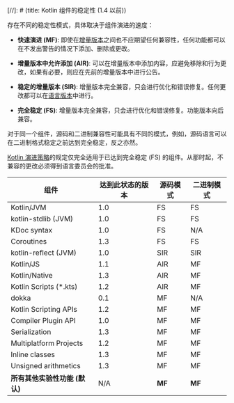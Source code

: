 [//]: # (title: Kotlin 组件的稳定性 (1.4 以前))

<no-index/>

存在不同的稳定性模式，具体取决于组件演进的速度：

<a name="moving-fast"/>

*   **快速演进 (MF)**: 即使在[增量版本](kotlin-evolution-principles.md#language-and-tooling-releases)之间也不应期望任何兼容性，任何功能都可以在不发出警告的情况下添加、删除或更改。

*   **增量版本中允许添加 (AIR)**: 可以在增量版本中添加内容，应避免移除和行为更改，如果有必要，则应在先前的增量版本中进行公告。

*   **稳定的增量版本 (SIR)**: 增量版本完全兼容，只会进行优化和错误修复。任何更改都可以在[语言版本](kotlin-evolution-principles.md#language-and-tooling-releases)中进行。

<a name="fully-stable"/>

*   **完全稳定 (FS)**: 增量版本完全兼容，只会进行优化和错误修复。功能版本向后兼容。

对于同一个组件，源码和二进制兼容性可能具有不同的模式，例如，源码语言可以在二进制格式稳定之前达到完全稳定，反之亦然。

[Kotlin 演进策略](kotlin-evolution-principles.md)的规定仅完全适用于已达到完全稳定 (FS) 的组件。从那时起，不兼容的更改必须得到语言委员会的批准。

|**组件**|**达到此状态的版本**|**源码模式**|**二进制模式**|
| --- | --- | --- | --- |
|Kotlin/JVM|1.0|FS|FS|
|kotlin-stdlib (JVM)|1.0|FS|FS|
|KDoc syntax|1.0|FS|N/A|
|Coroutines|1.3|FS|FS|
|kotlin-reflect (JVM)|1.0|SIR|SIR|
|Kotlin/JS|1.1|AIR|MF|
|Kotlin/Native|1.3|AIR|MF|
|Kotlin Scripts (*.kts)|1.2|AIR|MF|
|dokka|0.1|MF|N/A|
|Kotlin Scripting APIs|1.2|MF|MF|
|Compiler Plugin API|1.0|MF|MF|
|Serialization|1.3|MF|MF|
|Multiplatform Projects|1.2|MF|MF|
|Inline classes|1.3|MF|MF|
|Unsigned arithmetics|1.3|MF|MF|
|**所有其他实验性功能 (默认)**|N/A|**MF**|**MF**|